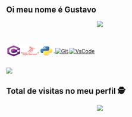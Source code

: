 ## Oi meu nome é Gustavo 

<div align="center">
  <a href="https://github.com/akaAraujo">
  <img height="180em" src="https://github-readme-stats.vercel.app/api/top-langs/?username=akaAraujo&layout=compact&langs_count=7&theme=dark"/>
</div>
 
##
  
<div style="display: inline_block"><br>
  <img align="center" alt="Csharp" height="30" width="40" src="https://github.com/devicons/devicon/blob/master/icons/csharp/csharp-original.svg">
  <img align="center" alt="SqlServer" height="30" width="40" src="https://github.com/devicons/devicon/blob/v2.15.1/icons/microsoftsqlserver/microsoftsqlserver-plain-wordmark.svg">
  <img align="center" alt="Python" height="30" width="40" src="https://raw.githubusercontent.com/devicons/devicon/master/icons/python/python-original.svg">
  <img align="center" alt="Git" height="30" width="40" src="https://cdn.jsdelivr.net/gh/devicons/devicon/icons/git/git-original.svg">
  <img align="center" alt="VsCode" height="30" width="40" src="https://cdn.jsdelivr.net/gh/devicons/devicon/icons/vscode/vscode-original.svg">

</div>
  
##

<div> 
  <a href="https://www.linkedin.com/in/gustavo-silveira-665a48212/" target="_blank"><img src="https://img.shields.io/badge/-LinkedIn-%230077B5?style=for-the-badge&logo=linkedin&logoColor=white" target="_blank"></a> 
 
</div>
  
##
  <p align="center"> 

 ## Total de visitas no meu perfil :detective: <br>
 <p align="center"> 
   <img alingn="center" src="https://profile-counter.glitch.me/akaAraujo/count.svg" />
 </p>

</p>
  
  
